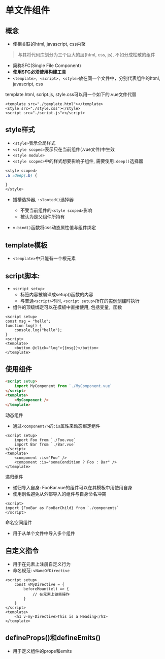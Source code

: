 # 单文件组件

## 概念

- 使相关联的html, javascript, css内聚

> 与其将代码库划分为三个巨大的层(html, css, js), 不如分成松散的组件

- 简称SFC(Single File Component)
- **使用SFC必须使用构建工具**
- `<template>, <script>, <style>`放在同一个文件中，分别代表组件的html, javascript, css 

template.html, script.js, style.css可以用一个如下的.vue文件代替

```vue
<template src="./template.html"></template>
<style src="./style.css"></style>
<script src="./script.js"></script>
```
## style样式

- `<style>`表示全局样式
- `<style scoped>`表示只在当前组件(.vue文件)中生效
- `<style module>`
- `<style scoped>`中的样式想要影响子组件, 需要使用`:deep()`选择器

```css
<style scoped>
.a :deep(.b) {

}
</style>
```
- 插槽选择器, `:slooted()`选择器
  - 不受当前组件的`<style scoped>`影响
  - 被认为是父组件所持有

- `v-bind()`函数将css动态属性值与组件绑定

## template模板

- `<template>`中只能有一个根元素

## script脚本: 

- `<script setup>`
  - 标签内容被编译成setup()函数的内容
  - 与普通`<script>`不同, `<script setup>`所在的[实例创建]()时执行
- 组件的顶级绑定可以在模板中直接使用, 包括变量，函数

```html:vue
<script setup>
const msg = "hello";
function log() {
    console.log("hello");
}
<script>
<template>
    <button @click="log">{{msg}}</button>
</template>
```

## 使用组件

```html
<script setup>
    import MyComponent from `./MyComponent.vue`
</script>
<template>
    <MyComponent />
</template>
```

动态组件

- 通过`<component/>`的`:is`属性来动态绑定组件

```html:vue
<script setup>
    import Foo from `./Foo.vue`
    import Bar from `./Bar.vue`
</script>
<template>
    <component :is="Foo" />
    <component :is="someCondition ? Foo : Bar" />
</template>
```

递归组件

- 递归导入自身: FooBar.vue的组件可以在其模板中用<FooBar />使用自身
- 使用别名避免从外部导入的组件与自身命名冲突

```html:vue
<script>
import {FooBar as FooBarChild} from `./components`
</script>
```

命名空间组件

- 用于从单个文件中导入多个组件

## 自定义指令

- 用于在元素上注册自定义行为
- 命名规范: `vNameOfDirective`

```html:vue
<script setup>
    const vMyDirective = {
        beforeMount(el) => {
            // 在元素上做些操作
        }
    }
</script>
<template>
    <h1 v-my-Directive>This is a Heading</h1>
</template>
```

## defineProps()和defineEmits()

- 用于定义组件的props和emits
